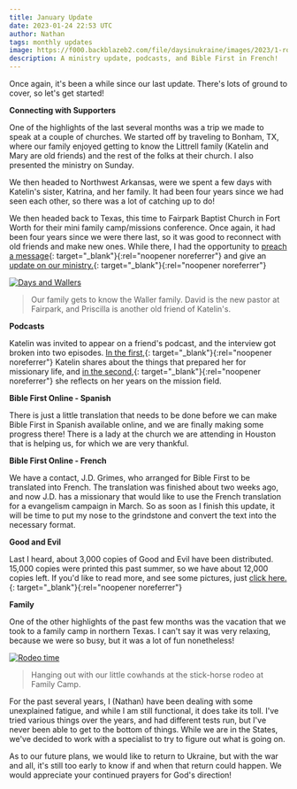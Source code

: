 ```yaml
---
title: January Update
date: 2023-01-24 22:53 UTC
author: Nathan
tags: monthly updates
image: https://f000.backblazeb2.com/file/daysinukraine/images/2023/1-rodeo.jpg
description: A ministry update, podcasts, and Bible First in French!
---
```


Once again, it's been a while since our last update. There's lots of ground to cover, so let's get started!

**Connecting with Supporters**

One of the highlights of the last several months was a trip we made to speak at a couple of churches. We started off by traveling to Bonham, TX, where our family enjoyed getting to know the Littrell family (Katelin and Mary are old friends) and the rest of the folks at their church. I also presented the ministry on Sunday.

We then headed to Northwest Arkansas, were we spent a few days with Katelin's sister, Katrina, and her family. It had been four years since we had seen each other, so there was a lot of catching up to do!

We then headed back to Texas, this time to Fairpark Baptist Church in Fort Worth for their mini family camp/missions conference. Once again, it had been four years since we were there last, so it was good to reconnect with old friends and make new ones. While there, I had the opportunity to [preach a message](https://f000.backblazeb2.com/file/daysinukraine/audio/Not-so-ordinary.mp3){: target="_blank"}{:rel="noopener noreferrer"} and give an [update on our ministry.](https://youtu.be/YH8MmAi_xRg){: target="_blank"}{:rel="noopener noreferrer"}

[![Days and Wallers](images/2023/1-waller-600w.jpg)](https://f000.backblazeb2.com/file/daysinukraine/images/2023/1-waller.jpg)

> Our family gets to know the Waller family. David is the new pastor at Fairpark, and Priscilla is another old friend of Katelin's.

**Podcasts**

Katelin was invited to appear on a friend's podcast, and the interview got broken into two episodes. [In the first,](https://anchor.fm/sstephanie-smith/episodes/Ministry-Preparation-e1qd5cf){: target="_blank"}{:rel="noopener noreferrer"} Katelin shares about the things that prepared her for missionary life, and [in the second,](https://anchor.fm/sstephanie-smith/episodes/Dealing-with-Burnout-e1qd4o9){: target="_blank"}{:rel="noopener noreferrer"} she reflects on her years on the mission field.

**Bible First Online - Spanish**

There is just a little translation that needs to be done before we can make Bible First in Spanish available online, and we are finally making some progress there! There is a lady at the church we are attending in Houston that is helping us, for which we are very thankful.

**Bible First Online - French**

We have a contact, J.D. Grimes, who arranged for Bible First to be translated into French. The translation was finished about two weeks ago, and now J.D. has a missionary that would like to use the French translation for a evangelism campaign in March. So as soon as I finish this update, it will be time to put my nose to the grindstone and convert the text into the necessary format.

**Good and Evil**

Last I heard, about 3,000 copies of Good and Evil have been distributed. 15,000 copies were printed this past summer, so we have about 12,000 copies left. If you'd like to read more, and see some pictures, just [click here.](https://ofreport.com/blog/2022-11-10-good-and-evil-books-shipping/){: target="_blank"}{:rel="noopener noreferrer"}

**Family**

One of the other highlights of the past few months was the vacation that we took to a family camp in northern Texas. I can't say it was very relaxing, because we were so busy, but it was a lot of fun nonetheless!

[![Rodeo time](images/2023/1-rodeo-600w.jpg)](https://f000.backblazeb2.com/file/daysinukraine/images/2023/1-rodeo.jpg)

> Hanging out with our little cowhands at the stick-horse rodeo at Family Camp.

For the past several years, I (Nathan) have been dealing with some unexplained fatigue, and while I am still functional, it does take its toll. I've tried various things over the years, and had different tests run, but I've never been able to get to the bottom of things. While we are in the States, we've decided to work with a specialist to try to figure out what is going on.

As to our future plans, we would like to return to Ukraine, but with the war and all, it's still too early to know if and when that return could happen. We would appreciate your continued prayers for God's direction!
